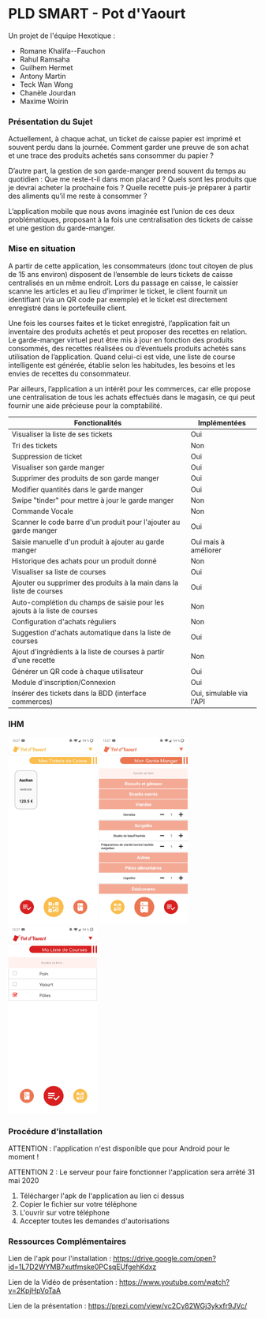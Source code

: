 # PLD SMART - Pot d'Yaourt

Un projet de l'équipe Hexotique :
 - Romane Khalifa--Fauchon
 - Rahul Ramsaha
 - Guilhem Hermet
 - Antony Martin
 - Teck Wan Wong
 - Chanèle Jourdan
 - Maxime Woirin

### Présentation du Sujet
Actuellement, à chaque achat, un ticket de caisse papier est imprimé et souvent perdu dans la journée. Comment garder une preuve de son achat et une trace des produits achetés sans consommer du papier ?

D’autre part, la gestion de son garde-manger prend souvent du temps au quotidien : Que me reste-t-il dans mon placard ? Quels sont les produits que je devrai acheter la prochaine fois ? Quelle recette puis-je préparer à partir des aliments qu’il me reste à consommer ?

L’application mobile que nous avons imaginée est l’union de ces deux problématiques, proposant à la fois une centralisation des tickets de caisse et une gestion du garde-manger.

### Mise en situation
A partir de cette application, les consommateurs (donc tout citoyen de plus de 15 ans environ) disposent de l’ensemble de leurs tickets de caisse centralisés en un même endroit. Lors du passage en caisse, le caissier scanne les articles et au lieu d’imprimer le ticket, le client fournit un identifiant (via un QR code par exemple) et le ticket est directement enregistré dans le portefeuille client.

Une fois les courses faites et le ticket enregistré, l’application fait un inventaire des produits achetés et peut proposer des recettes en relation. Le garde-manger virtuel peut être mis à jour en fonction des produits consommés, des recettes réalisées ou d’éventuels produits achetés sans utilisation de l’application. Quand celui-ci est vide, une liste de course intelligente est générée, établie selon les habitudes, les besoins et les envies de recettes du consommateur.

Par ailleurs, l’application a un intérêt pour les commerces, car elle propose une centralisation de tous les achats effectués dans le magasin, ce qui peut fournir une aide précieuse pour la comptabilité.

Fonctionalités | Implémentées
-----------------|------------
Visualiser la liste de ses tickets|Oui
Tri des tickets | Non
Suppression de ticket |Oui
Visualiser son garde manger |Oui
Supprimer des produits de son garde manger|Oui
Modifier quantités dans le garde manger|Oui
Swipe "tinder" pour mettre à jour le garde manger|Non
Commande Vocale |Non
Scanner le code barre d'un produit pour l'ajouter au garde manger |Oui
Saisie manuelle d'un produit à ajouter au garde manger |Oui mais à améliorer
Historique des achats pour un produit donné | Non
Visualiser sa liste de courses |Oui
Ajouter ou supprimer des produits à la main dans la liste de courses | Oui
Auto-complétion du champs de saisie pour les ajouts à la liste de courses|Non
Configuration d'achats réguliers |Non
Suggestion d'achats automatique dans la liste de courses|Oui
Ajout d'ingrédients à la liste de courses à partir d'une recette|Non
Générer un QR code à chaque utilisateur |Oui
Module d'inscription/Connexion | Oui
Insérer des tickets dans la BDD (interface commerces) | Oui, simulable via l'API

### IHM

<p float="left">
 <img src="https://github.com/Hexotique/pld_smart/blob/master/ressources/listeTickets.jpg" width="180" height="380">

 <img src="https://github.com/Hexotique/pld_smart/blob/master/ressources/gardeMANGER.jpg" width="180" height="380">

 <img src="https://github.com/Hexotique/pld_smart/blob/master/ressources/listeCourses.jpg" width="180" height="380">
</p>


### Procédure d'installation

ATTENTION : l'application n'est disponible que pour Android pour le moment !   

ATTENTION 2 : Le serveur pour faire fonctionner l'application sera arrêté 31 mai 2020

1. Télécharger l'apk de l'application au lien ci dessus
2. Copier le fichier sur votre téléphone
3. L'ouvrir sur votre téléphone
4. Accepter toutes les demandes d'autorisations

### Ressources Complémentaires

Lien de l'apk pour l'installation : https://drive.google.com/open?id=1L7D2WYMB7xutfmske0PCsqEUfgehKdxz    

Lien de la Vidéo de présentation : https://www.youtube.com/watch?v=2KpjHpVoTaA   

Lien de la présentation : https://prezi.com/view/vc2Cy82WGj3ykxfr9JVc/
